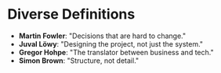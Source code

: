 
# Diverse Definitions

- **Martin Fowler**: "Decisions that are hard to change."
- **Juval Löwy**: "Designing the project, not just the system."
- **Gregor Hohpe**: "The translator between business and tech."
- **Simon Brown**: "Structure, not detail."

<!-- 
- Martin focuses on early, hard-to-reverse decisions; 
- Juval talks about orchestrating projects, not just designing code. 
- Gregor brings up the communication bridge
- Brown emphasizes structural clarity.

----

Ask the room: 
    Which of these perspectives do you identify with? 
    Have you seen these roles in action—or seen them misunderstood? 
    Which of these resonates most with the audience.

Introduce tension: 
    Do we even *need* architecture?
-->
